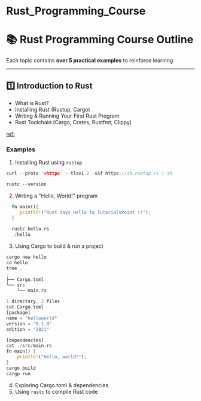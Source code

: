 # Rust_Programming_Course

# **📚 Rust Programming Course Outline**
Each topic contains **over 5 practical examples** to reinforce learning.

---

## **1️⃣ Introduction to Rust**
- What is Rust?
- Installing Rust (Rustup, Cargo)
- Writing & Running Your First Rust Program
- Rust Toolchain (Cargo, Crates, Rustfmt, Clippy)

[ref:](https://www.tutorialspoint.com/rust/rust_helloworld_example.htm)

### **Examples**
1. Installing Rust using `rustup`
  ```rust
curl --proto '=https' --tlsv1.2 -sSf https://sh.rustup.rs | sh

rustc --version
  ```
2. Writing a "Hello, World!" program
```rust
  fn main(){
     println!("Rust says Hello to TutorialsPoint !!");
  }
  
  rustc hello.rs 
  ./hello

```
3. Using Cargo to build & run a project
```rust
cargo new hello
cd hello
tree .
.
├── Cargo.toml
└── src
    └── main.rs

1 directory, 2 files
cat Cargo.toml
[package]
name = "helloworld"
version = "0.1.0"
edition = "2021"

[dependencies]
cat ./src/main.rs
fn main() {
    println!("Hello, world!");
}
cargo build
cargp run 

```
4. Exploring Cargo.toml & dependencies
5. Using `rustc` to compile Rust code

